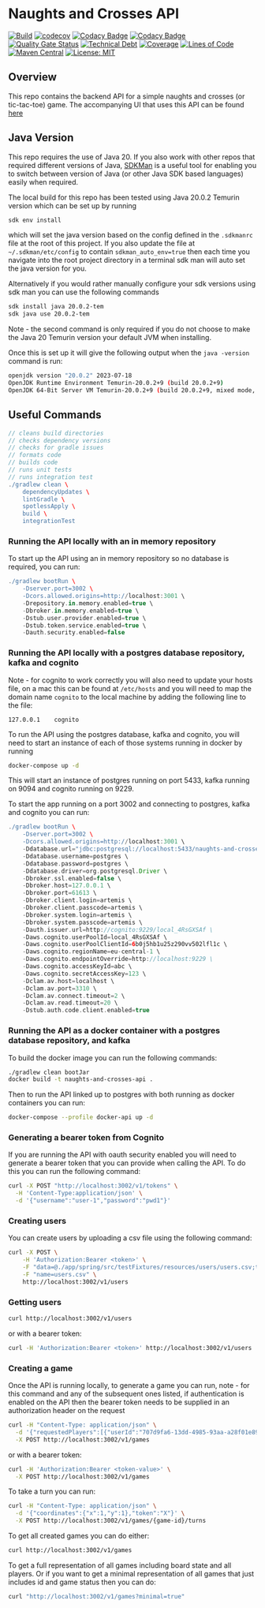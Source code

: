 # Naughts and Crosses API

[![Build](https://github.com/michaelruocco/naughts-and-crosses-api/workflows/pipeline/badge.svg)](https://github.com/michaelruocco/naughts-and-crosses-api/actions)
[![codecov](https://codecov.io/gh/michaelruocco/naughts-and-crosses-api/graph/badge.svg?token=9yBPb1pvXr)](https://codecov.io/gh/michaelruocco/naughts-and-crosses-api)
[![Codacy Badge](https://app.codacy.com/project/badge/Grade/01a56ca6bd194fac92c786d0aed09c8c)](https://app.codacy.com/gh/michaelruocco/naughts-and-crosses-api/dashboard?utm_source=gh&utm_medium=referral&utm_content=&utm_campaign=Badge_grade)
[![Codacy Badge](https://app.codacy.com/project/badge/Coverage/01a56ca6bd194fac92c786d0aed09c8c)](https://app.codacy.com/gh/michaelruocco/naughts-and-crosses-api/dashboard?utm_source=gh&utm_medium=referral&utm_content=&utm_campaign=Badge_coverage)
[![Quality Gate Status](https://sonarcloud.io/api/project_badges/measure?project=michaelruocco_naughts-and-crosses-api&metric=alert_status)](https://sonarcloud.io/dashboard?id=michaelruocco_naughts-and-crosses-api)
[![Technical Debt](https://sonarcloud.io/api/project_badges/measure?project=michaelruocco_naughts-and-crosses-api&metric=sqale_index)](https://sonarcloud.io/dashboard?id=michaelruocco_naughts-and-crosses-api)
[![Coverage](https://sonarcloud.io/api/project_badges/measure?project=michaelruocco_naughts-and-crosses-api&metric=coverage)](https://sonarcloud.io/dashboard?id=michaelruocco_naughts-and-crosses-api)
[![Lines of Code](https://sonarcloud.io/api/project_badges/measure?project=michaelruocco_naughts-and-crosses-api&metric=ncloc)](https://sonarcloud.io/dashboard?id=michaelruocco_naughts-and-crosses-api)
[![Maven Central](https://img.shields.io/maven-central/v/com.github.michaelruocco/naughts-and-crosses-api.svg?label=Maven%20Central)](https://search.maven.org/search?q=g:%22com.github.michaelruocco%22%20AND%20a:%22naughts-and-crosses-api%22)
[![License: MIT](https://img.shields.io/badge/License-MIT-yellow.svg)](https://opensource.org/licenses/MIT)

## Overview

This repo contains the backend API for a simple naughts and crosses
(or tic-tac-toe) game. The accompanying UI that uses this API can be
found [here](https://github.com/michaelruocco/naughts-and-crosses-ui)

## Java Version

This repo requires the use of Java 20. If you also work with other repos that
required different versions of Java, [SDKMan](https://sdkman.io/) is a useful
tool for enabling you to switch between version of Java (or other  Java SDK
based languages) easily when required.

The local build for this repo has been tested using Java 20.0.2 Temurin
version which can be set up by running

```bash
sdk env install
```

which will set the java version based on the config defined in the
`.sdkmanrc` file at the root of this project. If you also update the file
at `~/.sdkman/etc/config` to contain `sdkman_auto_env=true` then each time
you navigate into the root project directory in a terminal sdk man will
auto set the java version for you.

Alternatively if you would rather manually configure your sdk versions
using sdk man you can use the following commands

```bash
sdk install java 20.0.2-tem
sdk java use 20.0.2-tem   
```

Note - the second command is only required if you do not choose to make
the Java 20 Temurin version your default JVM when installing.

Once this is set up it will give the following output when the
`java -version` command is run:

```bash
openjdk version "20.0.2" 2023-07-18
OpenJDK Runtime Environment Temurin-20.0.2+9 (build 20.0.2+9)
OpenJDK 64-Bit Server VM Temurin-20.0.2+9 (build 20.0.2+9, mixed mode, sharing)
```

## Useful Commands

```gradle
// cleans build directories
// checks dependency versions
// checks for gradle issues
// formats code
// builds code
// runs unit tests
// runs integration test
./gradlew clean \
    dependencyUpdates \
    lintGradle \
    spotlessApply \
    build \
    integrationTest
```

### Running the API locally with an in memory repository

To start up the API using an in memory repository so no database is required, 
you can run:

```gradle
./gradlew bootRun \
    -Dserver.port=3002 \
    -Dcors.allowed.origins=http://localhost:3001 \
    -Drepository.in.memory.enabled=true \
    -Dbroker.in.memory.enabled=true \
    -Dstub.user.provider.enabled=true \
    -Dstub.token.service.enabled=true \
    -Dauth.security.enabled=false
```

### Running the API locally with a postgres database repository, kafka and cognito

Note - for cognito to work correctly you will also need to update your hosts file,
on a mac this can be found at `/etc/hosts` and you will need to map the domain name
`cognito` to the local machine by adding the following line to the file:

```
127.0.0.1    cognito
```

To run the API using the postgres database, kafka and cognito, you will need to start
an instance of each of those systems running in docker by running

```bash
docker-compose up -d
```

This will start an instance of postgres running on port 5433, kafka running on 9094
and cognito running on 9229.

To start the app running on a port 3002 and connecting to postgres, kafka and cognito
you can run:

```gradle
./gradlew bootRun \
    -Dserver.port=3002 \
    -Dcors.allowed.origins=http://localhost:3001 \
    -Ddatabase.url="jdbc:postgresql://localhost:5433/naughts-and-crosses-api" \
    -Ddatabase.username=postgres \
    -Ddatabase.password=postgres \
    -Ddatabase.driver=org.postgresql.Driver \
    -Dbroker.ssl.enabled=false \
    -Dbroker.host=127.0.0.1 \
    -Dbroker.port=61613 \
    -Dbroker.client.login=artemis \
    -Dbroker.client.passcode=artemis \
    -Dbroker.system.login=artemis \
    -Dbroker.system.passcode=artemis \
    -Dauth.issuer.url=http://cognito:9229/local_4RsGXSAf \
    -Daws.cognito.userPoolId=local_4RsGXSAf \
    -Daws.cognito.userPoolClientId=6b0j5hb1u25z290vv502lfl1c \
    -Daws.cognito.regionName=eu-central-1 \
    -Daws.cognito.endpointOverride=http://localhost:9229 \
    -Daws.cognito.accessKeyId=abc \
    -Daws.cognito.secretAccessKey=123 \
    -Dclam.av.host=localhost \
    -Dclam.av.port=3310 \
    -Dclam.av.connect.timeout=2 \
    -Dclam.av.read.timeout=20 \
    -Dstub.auth.code.client.enabled=true
```

### Running the API as a docker container with a postgres database repository, and kafka

To build the docker image you can run the following commands:

```bash
./gradlew clean bootJar
docker build -t naughts-and-crosses-api .
```

Then to run the API linked up to postgres with both running as docker containers
you can run:

```bash
docker-compose --profile docker-api up -d
```

### Generating a bearer token from Cognito

If you are running the API with oauth security enabled you will need
to generate a bearer token that you can provide when calling the API.
To do this you can run the following command:

```bash
curl -X POST "http://localhost:3002/v1/tokens" \
  -H 'Content-Type:application/json' \
  -d '{"username":"user-1","password":"pwd1"}'
```

### Creating users

You can create users by uploading a csv file using the following command:

```bash
curl -X POST \
    -H 'Authorization:Bearer <token>' \
    -F "data=@./app/spring/src/testFixtures/resources/users/users.csv;type=text/csv" \
    -F "name=users.csv" \
    http://localhost:3002/v1/users
```

### Getting users

```bash
curl http://localhost:3002/v1/users
```

or with a bearer token:

```bash
curl -H 'Authorization:Bearer <token>' http://localhost:3002/v1/users
```

### Creating a game

Once the API is running locally, to generate a game you can run, note - for
this command and any of the subsequent ones listed, if authentication is
enabled on the API then the bearer token needs to be supplied in an
authorization header on the request

```bash
curl -H "Content-Type: application/json" \
  -d '{"requestedPlayers":[{"userId":"707d9fa6-13dd-4985-93aa-a28f01e89a6b","token":"X"},{"userId":"dadfde25-9924-4982-802d-dfd0bce2218d","token":"O"}]}' \
  -X POST http://localhost:3002/v1/games
```

or with a bearer token:

```bash
curl -H 'Authorization:Bearer <token-value>' \
  -X POST http://localhost:3002/v1/games
```

To take a turn you can run:

```bash
curl -H "Content-Type: application/json" \
  -d '{"coordinates":{"x":1,"y":1},"token":"X"}' \
  -X POST http://localhost:3002/v1/games/{game-id}/turns  
```

To get all created games you can do either:

```bash
curl http://localhost:3002/v1/games
```

To get a full representation of all games including board state and all players.
Or if you want to get a minimal representation of all games that just includes
id and game status then you can do:

```bash
curl "http://localhost:3002/v1/games?minimal=true"
```